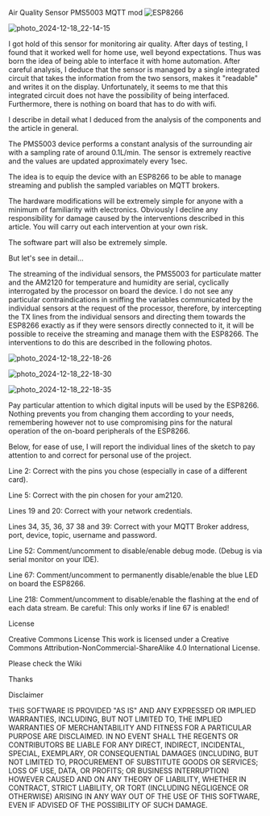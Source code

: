 Air Quality Sensor PMS5003 MQTT mod ![ESP8266](https://img.shields.io/badge/ESP-8266-000000.svg?longCache=true&style=flat&colorA=CCCC33)

![photo_2024-12-18_22-14-15](https://github.com/user-attachments/assets/1eaa0297-5751-43c2-9e29-b137f5b52150)

I got hold of this sensor for monitoring air quality.
After days of testing, I found that it worked well for home use, well beyond expectations.
Thus was born the idea of being able to interface it with home automation.
After careful analysis, I deduce that the sensor is managed by a single integrated circuit that takes the information from the two sensors, makes it "readable" and writes it on the display.
Unfortunately, it seems to me that this integrated circuit does not have the possibility of being interfaced.
Furthermore, there is nothing on board that has to do with wifi.

I describe in detail what I deduced from the analysis of the components and the article in general.

The PMS5003 device performs a constant analysis of the surrounding air with a sampling rate of around 0.1L/min.
The sensor is extremely reactive and the values are updated approximately every 1sec.

The idea is to equip the device with an ESP8266 to be able to manage streaming and publish the sampled variables on MQTT brokers.

The hardware modifications will be extremely simple for anyone with a minimum of familiarity with electronics.
Obviously I decline any responsibility for damage caused by the interventions described in this article.
You will carry out each intervention at your own risk.

The software part will also be extremely simple.

But let's see in detail...

The streaming of the individual sensors, the PMS5003 for particulate matter and the AM2120 for temperature and humidity are serial, cyclically interrogated by the processor on board the device.
I do not see any particular contraindications in sniffing the variables communicated by the individual sensors at the request of the processor, therefore, by intercepting the TX lines from the individual sensors and directing them towards the ESP8266 exactly as if they were sensors directly connected to it, it will be possible to receive the streaming and manage them with the ESP8266.
The interventions to do this are described in the following photos.

![photo_2024-12-18_22-18-26](https://github.com/user-attachments/assets/318ccfeb-47f1-4f40-ae8a-dedfa34fc978)

![photo_2024-12-18_22-18-30](https://github.com/user-attachments/assets/e0d68cd6-7c19-4d69-aa62-18fa03812c5b)

![photo_2024-12-18_22-18-35](https://github.com/user-attachments/assets/c8ae0463-5159-47d6-8739-51ece76cb108)

Pay particular attention to which digital inputs will be used by the ESP8266.
Nothing prevents you from changing them according to your needs, remembering however not to use compromising pins for the natural operation of the on-board peripherals of the ESP8266.

Below, for ease of use, I will report the individual lines of the sketch to pay attention to and correct for personal use of the project.

Line 2: Correct with the pins you chose (especially in case of a different card).

Line 5: Correct with the pin chosen for your am2120.

Lines 19 and 20: Correct with your network credentials.

Lines 34, 35, 36, 37 38 and 39: Correct with your MQTT Broker address, port, device, topic, username and password.

Line 52: Comment/uncomment to disable/enable debug mode. (Debug is via serial monitor on your IDE).

Line 67: Comment/uncomment to permanently disable/enable the blue LED on board the ESP8266.

Line 218: Comment/uncomment to disable/enable the flashing at the end of each data stream. Be careful: This only works if line 67 is enabled!

License

Creative Commons License
This work is licensed under a Creative Commons Attribution-NonCommercial-ShareAlike 4.0 International License. 

Please check the Wiki

Thanks

Disclaimer

THIS SOFTWARE IS PROVIDED "AS IS" AND ANY EXPRESSED OR IMPLIED WARRANTIES, INCLUDING, BUT NOT LIMITED TO, THE IMPLIED WARRANTIES OF MERCHANTABILITY AND FITNESS FOR A PARTICULAR PURPOSE ARE DISCLAIMED. IN NO EVENT SHALL THE REGENTS OR CONTRIBUTORS BE LIABLE FOR ANY DIRECT, INDIRECT, INCIDENTAL, SPECIAL, EXEMPLARY, OR CONSEQUENTIAL DAMAGES (INCLUDING, BUT NOT LIMITED TO, PROCUREMENT OF SUBSTITUTE GOODS OR SERVICES; LOSS OF USE, DATA, OR PROFITS; OR BUSINESS INTERRUPTION) HOWEVER CAUSED AND ON ANY THEORY OF LIABILITY, WHETHER IN CONTRACT, STRICT LIABILITY, OR TORT (INCLUDING NEGLIGENCE OR OTHERWISE) ARISING IN ANY WAY OUT OF THE USE OF THIS SOFTWARE, EVEN IF ADVISED OF THE POSSIBILITY OF SUCH DAMAGE.
